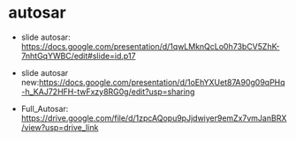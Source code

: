 # autosar

- slide autosar: https://docs.google.com/presentation/d/1qwLMknQcLo0h73bCV5ZhK-7nhtGqYWBC/edit#slide=id.p17
- slide autosar new:https://docs.google.com/presentation/d/1oEhYXUet87A90g09qPHq-h_KAJ72HFH-twFxzy8RG0g/edit?usp=sharing

- Full_Autosar: https://drive.google.com/file/d/1zpcAQopu9pJjdwiyer9emZx7vmJanBRX/view?usp=drive_link

